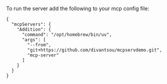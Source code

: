 To run the server add the following to your mcp config file:

```
{
  "mcpServers": {
    "Addition": {
      "command": "/opt/homebrew/bin/uv",
      "args": [
        "--from",
        "git+https://github.com/divantsou/mcpservdemo.git",
        "mcp-server"
      ]
    }
  }
}
```